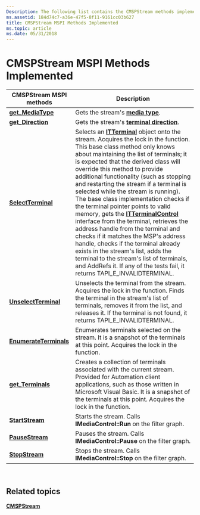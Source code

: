 ```yaml
---
Description: The following list contains the CMSPStream methods implemented.
ms.assetid: 184d74c7-a36e-47f5-8f11-9161cc03b627
title: CMSPStream MSPI Methods Implemented
ms.topic: article
ms.date: 05/31/2018
---
```


# CMSPStream MSPI Methods Implemented



| CMSPStream MSPI methods                                   | Description                                                                                                                                                                                                                                                                                                                                                                                                                                                                                                                                                                                                                                                                                                                                                                                                                                                           |
|-----------------------------------------------------------|-----------------------------------------------------------------------------------------------------------------------------------------------------------------------------------------------------------------------------------------------------------------------------------------------------------------------------------------------------------------------------------------------------------------------------------------------------------------------------------------------------------------------------------------------------------------------------------------------------------------------------------------------------------------------------------------------------------------------------------------------------------------------------------------------------------------------------------------------------------------------|
| [**get\_MediaType**](https://msdn.microsoft.com/library/ms732416(v=VS.85).aspx)          | Gets the stream's [**media type**](tapimediatype--constants.md).                                                                                                                                                                                                                                                                                                                                                                                                                                                                                                                                                                                                                                                                                                                                                                                                     |
| [**get\_Direction**](https://msdn.microsoft.com/library/ms732415(v=VS.85).aspx)          | Gets the stream's [**terminal direction**](/windows/desktop/api/Tapi3if/ne-tapi3if-terminal_direction).                                                                                                                                                                                                                                                                                                                                                                                                                                                                                                                                                                                                                                                                                                                                                                                                   |
| [**SelectTerminal**](https://msdn.microsoft.com/library/ms732429(v=VS.85).aspx)         | Selects an [**ITTerminal**](https://msdn.microsoft.com/library/ms732646(v=VS.85).aspx) object onto the stream. Acquires the lock in the function. This base class method only knows about maintaining the list of terminals; it is expected that the derived class will override this method to provide additional functionality (such as stopping and restarting the stream if a terminal is selected while the stream is running). The base class implementation checks if the terminal pointer points to valid memory, gets the [**ITTerminalControl**](/windows/desktop/api/Termmgr/nn-termmgr-itterminalcontrol) interface from the terminal, retrieves the address handle from the terminal and checks if it matches the MSP's address handle, checks if the terminal already exists in the stream's list, adds the terminal to the stream's list of terminals, and AddRefs it. If any of the tests fail, it returns TAPI\_E\_INVALIDTERMINAL. |
| [**UnselectTerminal**](https://msdn.microsoft.com/library/ms732436(v=VS.85).aspx)     | Unselects the terminal from the stream. Acquires the lock in the function. Finds the terminal in the stream's list of terminals, removes it from the list, and releases it. If the terminal is not found, it returns TAPI\_E\_INVALIDTERMINAL.                                                                                                                                                                                                                                                                                                                                                                                                                                                                                                                                                                                                                        |
| [**EnumerateTerminals**](https://msdn.microsoft.com/library/ms732412(v=VS.85).aspx) | Enumerates terminals selected on the stream. It is a snapshot of the terminals at this point. Acquires the lock in the function.                                                                                                                                                                                                                                                                                                                                                                                                                                                                                                                                                                                                                                                                                                                                      |
| [**get\_Terminals**](https://msdn.microsoft.com/library/ms732421(v=VS.85).aspx)          | Creates a collection of terminals associated with the current stream. Provided for Automation client applications, such as those written in Microsoft Visual Basic. It is a snapshot of the terminals at this point. Acquires the lock in the function.                                                                                                                                                                                                                                                                                                                                                                                                                                                                                                                                                                                                               |
| [**StartStream**](https://msdn.microsoft.com/library/ms732432(v=VS.85).aspx)               | Starts the stream. Calls **IMediaControl::Run** on the filter graph.                                                                                                                                                                                                                                                                                                                                                                                                                                                                                                                                                                                                                                                                                                                                                                                                  |
| [**PauseStream**](https://msdn.microsoft.com/library/ms732426(v=VS.85).aspx)               | Pauses the stream. Calls **IMediaControl::Pause** on the filter graph.                                                                                                                                                                                                                                                                                                                                                                                                                                                                                                                                                                                                                                                                                                                                                                                                |
| [**StopStream**](https://msdn.microsoft.com/library/ms732434(v=VS.85).aspx)                 | Stops the stream. Calls **IMediaControl::Stop** on the filter graph.                                                                                                                                                                                                                                                                                                                                                                                                                                                                                                                                                                                                                                                                                                                                                                                                  |



 

## Related topics

<dl> <dt>

[**CMSPStream**](/windows/desktop/api/Mspstrm/nl-mspstrm-cmspstream)
</dt> </dl>

 

 



